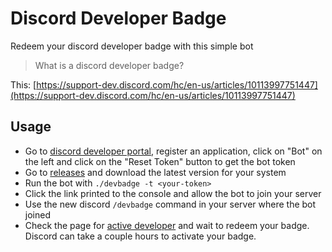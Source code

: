 # Discord Developer Badge

Redeem your discord developer badge with this simple bot 

> What is a discord developer badge?

This: [https://support-dev.discord.com/hc/en-us/articles/10113997751447](https://support-dev.discord.com/hc/en-us/articles/10113997751447)

## Usage

- Go to [discord developer portal](https://discord.com/developers/applications), register an application, click on "Bot" on the left and click on the "Reset Token" button to get the bot token
- Go to [releases](https://github.com/seriousm4x/discord-developer-badge/releases) and download the latest version for your system
- Run the bot with `./devbadge -t <your-token>`
- Click the link printed to the console and allow the bot to join your server
- Use the new discord `/devbadge` command in your server where the bot joined
- Check the page for [active developer](https://discord.com/developers/active-developer) and wait to redeem your badge. Discord can take a couple hours to activate your badge.
